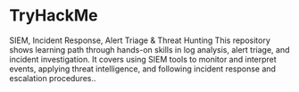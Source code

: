 # TryHackMe
SIEM, Incident Response, Alert Triage &amp; Threat Hunting
This repository shows learning path through hands-on skills in log analysis, alert triage, and incident investigation. It covers using SIEM tools to monitor and interpret events, applying threat intelligence, and following incident response and escalation procedures..
